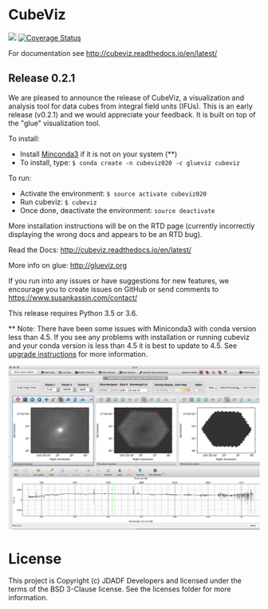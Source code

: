 # CubeViz

![](http://img.shields.io/badge/powered%20by-AstroPy-orange.svg?style=flat)
[![Coverage Status](https://codecov.io/gh/spacetelescope/cubeviz/branch/master/graph/badge.svg)](https://codecov.io/gh/spacetelescope/cubeviz)

For documentation see http://cubeviz.readthedocs.io/en/latest/

## Release 0.2.1

We are pleased to announce the release of CubeViz, a visualization and analysis tool for data cubes from integral field units (IFUs). This is an early release (v0.2.1) and we would appreciate your feedback.  It is built on top of the "glue" visualization tool.

To install:
  * Install [Minconda3](https://conda.io/miniconda.html) if it is not on your system (**)
  * To install, type: `$ conda create -n cubeviz020 -c glueviz cubeviz`

To run:
  * Activate the environment: `$ source activate cubeviz020`
  * Run cubeviz: `$ cubeviz`
  * Once done, deactivate the environment: `source deactivate`

More installation instructions will be on the RTD page (currently incorrectly displaying the wrong docs and appears to be an RTD bug).

Read the Docs: http://cubeviz.readthedocs.io/en/latest/

More info on glue: http://glueviz.org

If you run into any issues or have suggestions for new features, we encourage you to create issues on GitHub or send comments to https://www.susankassin.com/contact/

This release requires Python 3.5 or 3.6.

** Note: There have been some issues with Miniconda3 with conda version less than 4.5.  If you see any problems with installation or running cubeviz and your conda version is less than 4.5 it is best to update to 4.5.  See [upgrade instructions](https://conda.io/miniconda.html) for more information.

![](/docs/images/CubeViz_splitviewer.png)


# License

This project is Copyright (c) JDADF Developers and licensed under the terms of the BSD 3-Clause license. See the licenses folder for more information.

